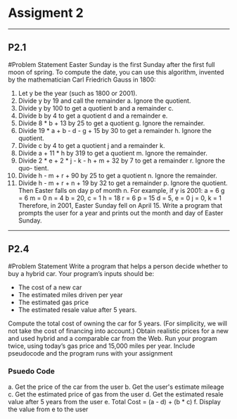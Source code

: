 # Assigment 2

---

## P2.1 

#Problem Statement
Easter Sunday is the first Sunday after the first full moon of spring. To compute
the date, you can use this algorithm, invented by the mathematician Carl Friedrich
Gauss in 1800:
1. Let y be the year (such as 1800 or 2001).
2. Divide y by 19 and call the remainder a. Ignore the quotient.
3. Divide y by 100 to get a quotient b and a remainder c.
4. Divide b by 4 to get a quotient d and a remainder e.
5. Divide 8 * b + 13 by 25 to get a quotient g. Ignore the remainder.
6. Divide 19 * a + b - d - g + 15 by 30 to get a remainder h. Ignore the quotient.
7. Divide c by 4 to get a quotient j and a remainder k.
8. Divide a + 11 * h by 319 to get a quotient m. Ignore the remainder.
9. Divide 2 * e + 2 * j - k - h + m + 32 by 7 to get a remainder r. Ignore the quo-
tient.
10. Divide h - m + r + 90 by 25 to get a quotient n. Ignore the remainder.
11. Divide h - m + r + n + 19 by 32 to get a remainder p. Ignore the quotient.
Then Easter falls on day p of month n. For example, if y is 2001:
a = 6 g = 6 m = 0 n = 4
b = 20, c = 1 h = 18 r = 6 p = 15
d = 5, e = 0 j = 0, k = 1
Therefore, in 2001, Easter Sunday fell on April 15. Write a program that prompts the
user for a year and prints out the month and day of Easter Sunday.

---

## P2.4

#Problem Statement
Write a program that helps a person decide whether to buy a hybrid car. Your program’s
inputs should be:
* The cost of a new car
* The estimated miles driven per year
* The estimated gas price
* The estimated resale value after 5 years.

Compute the total cost of owning the car for 5 years. (For simplicity, we will not take the
cost of financing into account.) Obtain realistic prices for a new and used hybrid and
a comparable car from the Web. Run your program twice, using today’s gas price and
15,000 miles per year. Include pseudocode and the program runs with your assignment

### Psuedo Code
a. Get the price of the car from the user
b. Get the user's estimate mileage
c. Get the estimated price of gas from the user
d. Get the estimated resale value after 5 years from the user
e. Total Cost = (a - d) + (b * c)
f. Display the value from e to the user